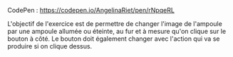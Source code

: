 CodePen : https://codepen.io/AngelinaRiet/pen/rNpqeRL

L'objectif de l'exercice est de permettre de changer l'image de l'ampoule par une ampoule allumée ou éteinte, au fur et à mesure qu'on clique sur le bouton à côté. Le bouton doit également changer avec l'action qui va se produire si on clique dessus.
